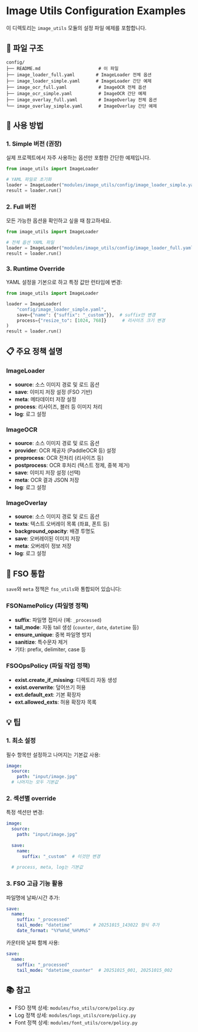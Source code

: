 # Image Utils Configuration Examples

이 디렉토리는 `image_utils` 모듈의 설정 파일 예제를 포함합니다.

## 📁 파일 구조

```
config/
├── README.md                      # 이 파일
├── image_loader_full.yaml        # ImageLoader 전체 옵션
├── image_loader_simple.yaml      # ImageLoader 간단 예제
├── image_ocr_full.yaml            # ImageOCR 전체 옵션
├── image_ocr_simple.yaml          # ImageOCR 간단 예제
├── image_overlay_full.yaml        # ImageOverlay 전체 옵션
└── image_overlay_simple.yaml      # ImageOverlay 간단 예제
```

## 🎯 사용 방법

### 1. Simple 버전 (권장)
실제 프로젝트에서 자주 사용하는 옵션만 포함한 간단한 예제입니다.

```python
from image_utils import ImageLoader

# YAML 파일로 초기화
loader = ImageLoader("modules/image_utils/config/image_loader_simple.yaml")
result = loader.run()
```

### 2. Full 버전
모든 가능한 옵션을 확인하고 싶을 때 참고하세요.

```python
from image_utils import ImageLoader

# 전체 옵션 YAML 파일
loader = ImageLoader("modules/image_utils/config/image_loader_full.yaml")
result = loader.run()
```

### 3. Runtime Override
YAML 설정을 기본으로 하고 특정 값만 런타임에 변경:

```python
from image_utils import ImageLoader

loader = ImageLoader(
    "config/image_loader_simple.yaml",
    save={"name": {"suffix": "_custom"}},  # suffix만 변경
    process={"resize_to": [1024, 768]}      # 리사이즈 크기 변경
)
result = loader.run()
```

## 📋 주요 정책 설명

### ImageLoader
- **source**: 소스 이미지 경로 및 로드 옵션
- **save**: 이미지 저장 설정 (FSO 기반)
- **meta**: 메타데이터 저장 설정
- **process**: 리사이즈, 블러 등 이미지 처리
- **log**: 로그 설정

### ImageOCR
- **source**: 소스 이미지 경로 및 로드 옵션
- **provider**: OCR 제공자 (PaddleOCR 등) 설정
- **preprocess**: OCR 전처리 (리사이즈 등)
- **postprocess**: OCR 후처리 (텍스트 정제, 중복 제거)
- **save**: 이미지 저장 설정 (선택)
- **meta**: OCR 결과 JSON 저장
- **log**: 로그 설정

### ImageOverlay
- **source**: 소스 이미지 경로 및 로드 옵션
- **texts**: 텍스트 오버레이 목록 (좌표, 폰트 등)
- **background_opacity**: 배경 투명도
- **save**: 오버레이된 이미지 저장
- **meta**: 오버레이 정보 저장
- **log**: 로그 설정

## 🔧 FSO 통합

`save`와 `meta` 정책은 `fso_utils`와 통합되어 있습니다:

### FSONamePolicy (파일명 정책)
- **suffix**: 파일명 접미사 (예: `_processed`)
- **tail_mode**: 자동 tail 생성 (`counter`, `date`, `datetime` 등)
- **ensure_unique**: 중복 파일명 방지
- **sanitize**: 특수문자 제거
- 기타: prefix, delimiter, case 등

### FSOOpsPolicy (파일 작업 정책)
- **exist.create_if_missing**: 디렉토리 자동 생성
- **exist.overwrite**: 덮어쓰기 허용
- **ext.default_ext**: 기본 확장자
- **ext.allowed_exts**: 허용 확장자 목록

## 💡 팁

### 1. 최소 설정
필수 항목만 설정하고 나머지는 기본값 사용:

```yaml
image:
  source:
    path: "input/image.jpg"
  # 나머지는 모두 기본값
```

### 2. 섹션별 override
특정 섹션만 변경:

```yaml
image:
  source:
    path: "input/image.jpg"
  
  save:
    name:
      suffix: "_custom"  # 이것만 변경
  
  # process, meta, log는 기본값
```

### 3. FSO 고급 기능 활용
파일명에 날짜/시간 추가:

```yaml
save:
  name:
    suffix: "_processed"
    tail_mode: "datetime"        # 20251015_143022 형식 추가
    date_format: "%Y%m%d_%H%M%S"
```

카운터와 날짜 함께 사용:

```yaml
save:
  name:
    suffix: "_processed"
    tail_mode: "datetime_counter"  # 20251015_001, 20251015_002
```

## 📚 참고

- FSO 정책 상세: `modules/fso_utils/core/policy.py`
- Log 정책 상세: `modules/logs_utils/core/policy.py`
- Font 정책 상세: `modules/font_utils/core/policy.py`
